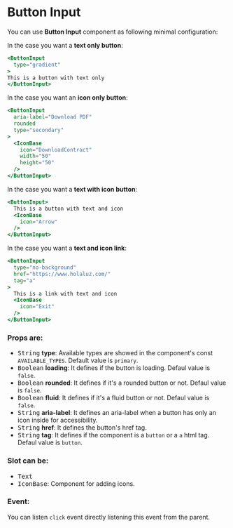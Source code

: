 # Button Input

You can use **Button Input** component as following minimal configuration:

In the case you want a **text only button**:
```handlebars
<ButtonInput
  type="gradient"
>
This is a button with text only
</ButtonInput>
```

In the case you want an **icon only button**:
```handlebars
<ButtonInput
  aria-label="Download PDF"
  rounded
  type="secondary"
>
  <IconBase
    icon="DownloadContract"
    width="50"
    height="50"
  />
</ButtonInput>
```

In the case you want a **text with icon button**:
```handlebars
<ButtonInput>
  This is a button with text and icon
  <IconBase
    icon="Arrow"
  />
</ButtonInput>
```

In the case you want a **text and icon link**:
```handlebars
<ButtonInput
  type="no-background"
  href="https://www.holaluz.com/"
  tag="a"
>
  This is a link with text and icon
  <IconBase
    icon="Exit"
  />
</ButtonInput>
```

### Props are:

- <kbd>String</kbd> **type**: Available types are showed in the component's const `AVAILABLE_TYPES`. Default value is `primary`.
- <kbd>Boolean</kbd> **loading**: It defines if the button is loading. Defaul value is `false`.
- <kbd>Boolean</kbd> **rounded**: It defines if it's a rounded button or not. Defaul value is `false`.
- <kbd>Boolean</kbd> **fluid**: It defines if it's a fluid button or not. Defaul value is `false`.
- <kbd>String</kbd> **aria-label**: It defines an aria-label when a button has only an icon inside for accessibility.
- <kbd>String</kbd> **href**: It defines the button's href tag.
- <kbd>String</kbd> **tag**: It defines if the component is a `button` or a `a` html tag. Defaul value is `button`.

### Slot can be:
- <kbd>Text</kbd>
- <kbd>IconBase</kbd>: Component for adding icons.

### Event:

You can listen `click` event directly listening this event from the parent.
